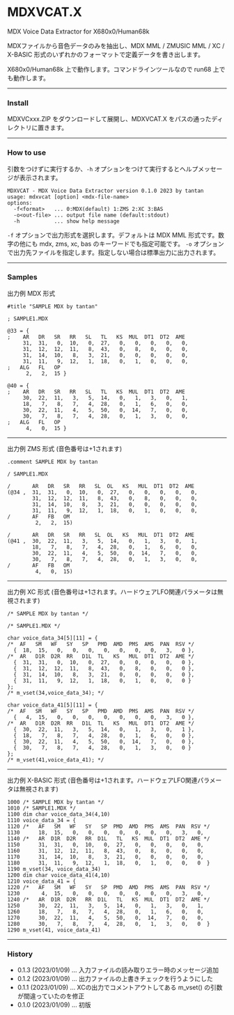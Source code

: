 # MDXVCAT.X

MDX Voice Data Extractor for X680x0/Human68k

MDXファイルから音色データのみを抽出し、MDX MML / ZMUSIC MML / XC / X-BASIC 形式のいずれかのフォーマットで定義データを書き出します。

X680x0/Human68k 上で動作します。コマンドラインツールなので run68 上でも動作します。

---

### Install

MDXVCxxx.ZIP をダウンロードして展開し、MDXVCAT.X をパスの通ったディレクトリに置きます。

---

### How to use

引数をつけずに実行するか、`-h` オプションをつけて実行するとヘルプメッセージが表示されます。

    MDXVCAT - MDX Voice Data Extractor version 0.1.0 2023 by tantan
    usage: mdxvcat [option] <mdx-file-name>
    options:
      -f<format>   ... 0:MDX(default) 1:ZMS 2:XC 3:BAS
      -o<out-file> ... output file name (default:stdout)
      -h           ... show help message

`-f` オプションで出力形式を選択します。デフォルトは MDX MML 形式です。数字の他にも mdx, zms, xc, bas のキーワードでも指定可能です。
`-o` オプションで出力先ファイルを指定します。指定しない場合は標準出力に出力されます。

---

### Samples

出力例 MDX 形式

    #title "SAMPLE MDX by tantan"
    
    ; SAMPLE1.MDX

    @33 = {
    ;    AR   DR   SR   RR   SL   TL   KS  MUL  DT1  DT2  AME
         31,  31,   0,  10,   0,  27,   0,   0,   0,   0,   0,
         31,  12,  12,  11,   8,  43,   0,   8,   0,   0,   0,
         31,  14,  10,   8,   3,  21,   0,   0,   0,   0,   0,
         31,  11,   9,  12,   1,  18,   0,   1,   0,   0,   0,
    ;   ALG   FL   OP
          2,   2,  15 }

    @40 = {
    ;    AR   DR   SR   RR   SL   TL   KS  MUL  DT1  DT2  AME
         30,  22,  11,   3,   5,  14,   0,   1,   3,   0,   1,
         18,   7,   8,   7,   4,  28,   0,   1,   6,   0,   0,
         30,  22,  11,   4,   5,  50,   0,  14,   7,   0,   0,
         30,   7,   8,   7,   4,  28,   0,   1,   3,   0,   0,
    ;   ALG   FL   OP
          4,   0,  15 }


---

出力例 ZMS 形式 (音色番号は+1されます)

    .comment SAMPLE MDX by tantan

    / SAMPLE1.MDX

    /       AR   DR   SR   RR   SL  OL   KS   MUL  DT1  DT2  AME
    (@34 ,  31,  31,   0,  10,   0,  27,   0,   0,   0,   0,   0,
            31,  12,  12,  11,   8,  43,   0,   8,   0,   0,   0,
            31,  14,  10,   8,   3,  21,   0,   0,   0,   0,   0,
            31,  11,   9,  12,   1,  18,   0,   1,   0,   0,   0,
    /       AF   FB   OM
             2,   2,  15)

    /       AR   DR   SR   RR   SL  OL   KS   MUL  DT1  DT2  AME
    (@41 ,  30,  22,  11,   3,   5,  14,   0,   1,   3,   0,   1,
            18,   7,   8,   7,   4,  28,   0,   1,   6,   0,   0,
            30,  22,  11,   4,   5,  50,   0,  14,   7,   0,   0,
            30,   7,   8,   7,   4,  28,   0,   1,   3,   0,   0,
    /       AF   FB   OM
             4,   0,  15)


---

出力例 XC 形式 (音色番号は+1されます。ハードウェアLFO関連パラメータは無視されます)

    /* SAMPLE MDX by tantan */

    /* SAMPLE1.MDX */

    char voice_data_34[5][11] = {
    /*  AF   SM   WF   SY   SP   PMD  AMD  PMS  AMS  PAN  RSV */
      {  18,  15,   0,   0,   0,   0,   0,   0,   0,   3,   0 },
    /*  AR   D1R  D2R  RR   D1L  TL   KS   MUL  DT1  DT2  AME */
      {  31,  31,   0,  10,   0,  27,   0,   0,   0,   0,   0 },
      {  31,  12,  12,  11,   8,  43,   0,   8,   0,   0,   0 },
      {  31,  14,  10,   8,   3,  21,   0,   0,   0,   0,   0 },
      {  31,  11,   9,  12,   1,  18,   0,   1,   0,   0,   0 }
    };
    /* m_vset(34,voice_data_34); */

    char voice_data_41[5][11] = {
    /*  AF   SM   WF   SY   SP   PMD  AMD  PMS  AMS  PAN  RSV */
      {   4,  15,   0,   0,   0,   0,   0,   0,   0,   3,   0 },
    /*  AR   D1R  D2R  RR   D1L  TL   KS   MUL  DT1  DT2  AME */
      {  30,  22,  11,   3,   5,  14,   0,   1,   3,   0,   1 },
      {  18,   7,   8,   7,   4,  28,   0,   1,   6,   0,   0 },
      {  30,  22,  11,   4,   5,  50,   0,  14,   7,   0,   0 },
      {  30,   7,   8,   7,   4,  28,   0,   1,   3,   0,   0 }
    };
    /* m_vset(41,voice_data_41); */

---

出力例 X-BASIC 形式 (音色番号は+1されます。ハードウェアLFO関連パラメータは無視されます)

    1000 /* SAMPLE MDX by tantan */
    1010 /* SAMPLE1.MDX */
    1100 dim char voice_data_34(4,10)
    1110 voice_data_34 = {
    1120 /*   AF   SM   WF   SY   SP  PMD  AMD  PMS  AMS  PAN  RSV */
    1130      18,  15,   0,   0,   0,   0,   0,   0,   0,   3,   0,
    1140 /*   AR  D1R  D2R   RR  D1L   TL   KS  MUL  DT1  DT2  AME */
    1150      31,  31,   0,  10,   0,  27,   0,   0,   0,   0,   0,
    1160      31,  12,  12,  11,   8,  43,   0,   8,   0,   0,   0,
    1170      31,  14,  10,   8,   3,  21,   0,   0,   0,   0,   0,
    1180      31,  11,   9,  12,   1,  18,   0,   1,   0,   0,   0  }
    1190 m_vset(34, voice_data_34)
    1200 dim char voice_data_41(4,10)
    1210 voice_data_41 = {
    1220 /*   AF   SM   WF   SY   SP  PMD  AMD  PMS  AMS  PAN  RSV */
    1230       4,  15,   0,   0,   0,   0,   0,   0,   0,   3,   0,
    1240 /*   AR  D1R  D2R   RR  D1L   TL   KS  MUL  DT1  DT2  AME */
    1250      30,  22,  11,   3,   5,  14,   0,   1,   3,   0,   1,
    1260      18,   7,   8,   7,   4,  28,   0,   1,   6,   0,   0,
    1270      30,  22,  11,   4,   5,  50,   0,  14,   7,   0,   0,
    1280      30,   7,   8,   7,   4,  28,   0,   1,   3,   0,   0  }
    1290 m_vset(41, voice_data_41)


---

### History

* 0.1.3 (2023/01/09) ... 入力ファイルの読み取りエラー時のメッセージ追加
* 0.1.2 (2023/01/09) ... 出力ファイルの上書きチェックを行うようにした
* 0.1.1 (2023/01/09) ... XCの出力でコメントアウトしてある m_vset() の引数が間違っていたのを修正
* 0.1.0 (2023/01/09) ... 初版